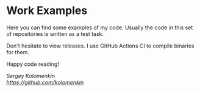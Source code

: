 # Work Examples

Here you can find some examples of my code.
Usually the code in this set of repositories is written as a test task.

Don't hesitate to view releases.
I use GitHub Actions CI to compile binaries for them.

Happy code reading!

*Sergey Kolomenkin*  
*<https://github.com/kolomenkin>*
